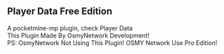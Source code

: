 ## Player Data Free Edition
A pocketmine-mp plugin, check Player Data
</br>
This Plugin Made By OsmyNetwork Development!
</br>
PS: OsmyNetwork Not Using This Plugin! OSMY Network Use Pro Edition!
